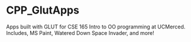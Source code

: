 # CPP_GlutApps
Apps built with GLUT for CSE 165 Intro to OO programming at UCMerced. Includes, MS Paint, Watered Down Space Invader, and more!
